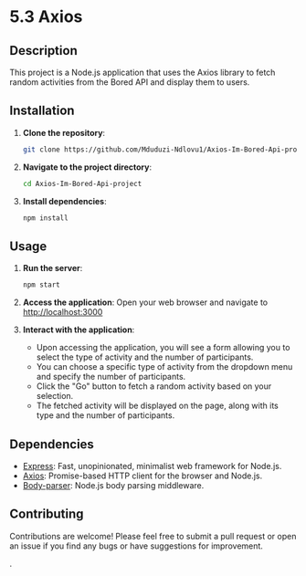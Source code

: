 # 5.3 Axios

## Description

This project is a Node.js application that uses the Axios library to fetch random activities from the Bored API and display them to users.

## Installation

1. **Clone the repository**: 
    ```bash
    git clone https://github.com/Mduduzi-Ndlovu1/Axios-Im-Bored-Api-project.git
    ```

2. **Navigate to the project directory**:
    ```bash
    cd Axios-Im-Bored-Api-project
    ```

3. **Install dependencies**:
    ```bash
    npm install
    ```

## Usage

1. **Run the server**:
    ```bash
    npm start
    ```

2. **Access the application**:
    Open your web browser and navigate to [http://localhost:3000](http://localhost:3000)

3. **Interact with the application**:
    - Upon accessing the application, you will see a form allowing you to select the type of activity and the number of participants.
    - You can choose a specific type of activity from the dropdown menu and specify the number of participants.
    - Click the "Go" button to fetch a random activity based on your selection.
    - The fetched activity will be displayed on the page, along with its type and the number of participants.

## Dependencies

- [Express](https://expressjs.com/): Fast, unopinionated, minimalist web framework for Node.js.
- [Axios](https://axios-http.com/): Promise-based HTTP client for the browser and Node.js.
- [Body-parser](https://www.npmjs.com/package/body-parser): Node.js body parsing middleware.

## Contributing

Contributions are welcome! Please feel free to submit a pull request or open an issue if you find any bugs or have suggestions for improvement.

.
